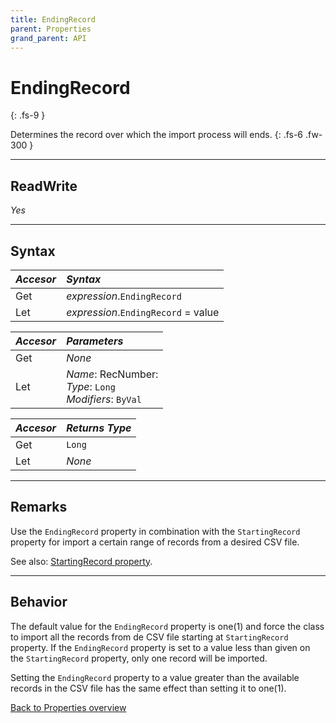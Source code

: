 ```yaml
---
title: EndingRecord
parent: Properties
grand_parent: API
---
```


# EndingRecord
{: .fs-9 }

Determines the record over which the import process will ends.
{: .fs-6 .fw-300 }

---

## ReadWrite

_Yes_

---

## Syntax

|**_Accesor_**|**_Syntax_**|
|:----------|:----------|
|Get|*expression*.`EndingRecord`|
|Let|*expression*.`EndingRecord` = value|

|**_Accesor_**|**_Parameters_**|
|:----------|:----------|
|Get|_None_|
|Let|*Name*: RecNumber:<br>*Type*: `Long`<br>*Modifiers*: `ByVal`|

|**_Accesor_**|**_Returns Type_**|
|:----------|:----------|
|Get|`Long`|
|Let|_None_|

---

## Remarks
Use the `EndingRecord` property in combination with the `StartingRecord` property for import a certain range of records from a desired CSV file.

See also:
 [StartingRecord property](https://ws-garcia.github.io/VBA-CSV-interface/api/properties/startingrecord.html).

---

## Behavior
The default value for the `EndingRecord` property is one(1) and force the class to import all the records from de CSV file starting at `StartingRecord` property. If the `EndingRecord` property is set to a value less than given on the `StartingRecord` property, only one record will be imported.

Setting the `EndingRecord` property to a value greater than the available records in the CSV file has the same effect than setting it to one(1).

[Back to Properties overview](https://ws-garcia.github.io/VBA-CSV-interface/api/properties/)